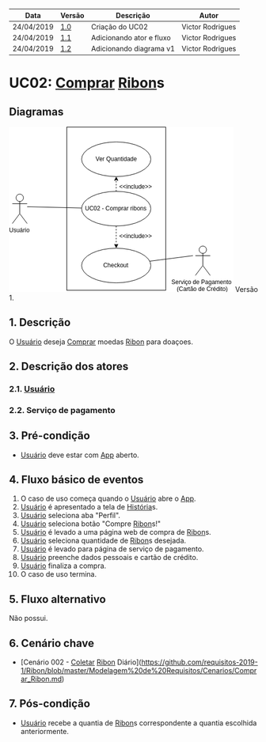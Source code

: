 | Data       | Versão  | Descrição       | Autor            |
| ---------- | ------- | --------------- | ---------------- |
| 24/04/2019 | [1.0](https://github.com/requisitos-2019-1/Ribon/commit/f581c3cd0aa6b6b92bb7f8d4c6f2e39a961a4eda) | Criação do UC02 | Victor Rodrigues |
| 24/04/2019 | [1.1](https://github.com/requisitos-2019-1/Ribon/commit/63348d2de351448d4ce2b9dca6f109ed9ae8098f) | Adicionando ator e fluxo | Victor Rodrigues |
| 24/04/2019 | [1.2](https://github.com/requisitos-2019-1/Ribon/commit/98a255dba4abff01802cb49f2a2839050dd1356e) | Adicionando diagrama v1 | Victor Rodrigues |


# UC02: [Comprar](https://github.com/requisitos-2019-1/Ribon/blob/master/Modelagem%%20de%%20Requisitos/Lexicos/Comprar.md) [Ribon](https://github.com/requisitos-2019-1/Ribon/blob/master/Modelagem%%20de%%20Requisitos/Lexicos/Ribon.md)s

## Diagramas
![Exemplo Diagrama](Diagramas/UC02_versao_1.png) Versão 1.


## 1. Descrição
O [Usuário](https://github.com/requisitos-2019-1/Ribon/blob/master/Modelagem%%20de%%20Requisitos/Lexicos/Usuário.md) deseja [Comprar](https://github.com/requisitos-2019-1/Ribon/blob/master/Modelagem%%20de%%20Requisitos/Lexicos/Comprar.md) moedas [Ribon](https://github.com/requisitos-2019-1/Ribon/blob/master/Modelagem%%20de%%20Requisitos/Lexicos/Ribon.md) para doaçoes.

## 2. Descrição dos atores

### 2.1. [Usuário](https://github.com/requisitos-2019-1/Ribon/blob/master/Modelagem%%20de%%20Requisitos/Lexicos/Usuário.md)
### 2.2. Serviço de pagamento

## 3. Pré-condição
- [Usuário](https://github.com/requisitos-2019-1/Ribon/blob/master/Modelagem%%20de%%20Requisitos/Lexicos/Usuário.md) deve estar com [App](https://github.com/requisitos-2019-1/Ribon/blob/master/Modelagem%%20de%%20Requisitos/Lexicos/Aplicativo.md) aberto.

## 4. Fluxo básico de eventos
1. O caso de uso começa quando o [Usuário](https://github.com/requisitos-2019-1/Ribon/blob/master/Modelagem%%20de%%20Requisitos/Lexicos/Usuário.md) abre o [App](https://github.com/requisitos-2019-1/Ribon/blob/master/Modelagem%%20de%%20Requisitos/Lexicos/Aplicativo.md).
2. [Usuário](https://github.com/requisitos-2019-1/Ribon/blob/master/Modelagem%%20de%%20Requisitos/Lexicos/Usuário.md) é apresentado a tela de [História](https://github.com/requisitos-2019-1/Ribon/blob/master/Modelagem%%20de%%20Requisitos/Lexicos/Historia.md)s.
3. [Usuário](https://github.com/requisitos-2019-1/Ribon/blob/master/Modelagem%%20de%%20Requisitos/Lexicos/Usuário.md) seleciona aba "Perfil".
4. [Usuário](https://github.com/requisitos-2019-1/Ribon/blob/master/Modelagem%%20de%%20Requisitos/Lexicos/Usuário.md) seleciona botão "Compre [Ribon](https://github.com/requisitos-2019-1/Ribon/blob/master/Modelagem%%20de%%20Requisitos/Lexicos/Ribon.md)s!"
5. [Usuário](https://github.com/requisitos-2019-1/Ribon/blob/master/Modelagem%%20de%%20Requisitos/Lexicos/Usuário.md) é levado a uma página web de compra de [Ribon](https://github.com/requisitos-2019-1/Ribon/blob/master/Modelagem%%20de%%20Requisitos/Lexicos/Ribon.md)s.
6. [Usuário](https://github.com/requisitos-2019-1/Ribon/blob/master/Modelagem%%20de%%20Requisitos/Lexicos/Usuário.md) seleciona quantidade de [Ribon](https://github.com/requisitos-2019-1/Ribon/blob/master/Modelagem%%20de%%20Requisitos/Lexicos/Ribon.md)s desejada.
7. [Usuário](https://github.com/requisitos-2019-1/Ribon/blob/master/Modelagem%%20de%%20Requisitos/Lexicos/Usuário.md) é levado para página de serviço de pagamento.
8. [Usuário](https://github.com/requisitos-2019-1/Ribon/blob/master/Modelagem%%20de%%20Requisitos/Lexicos/Usuário.md) preenche dados pessoais e cartão de crédito.
9. [Usuário](https://github.com/requisitos-2019-1/Ribon/blob/master/Modelagem%%20de%%20Requisitos/Lexicos/Usuário.md) finaliza a compra.
10. O caso de uso termina.

## 5. Fluxo alternativo
Não possui.

## 6. Cenário chave

- [Cenário 002 - [Coletar](https://github.com/requisitos-2019-1/Ribon/blob/master/Modelagem%%20de%%20Requisitos/Lexicos/Coletar.md) [Ribon](https://github.com/requisitos-2019-1/Ribon/blob/master/Modelagem%%20de%%20Requisitos/Lexicos/Ribon.md) Diário](https://github.com/requisitos-2019-1/Ribon/blob/master/Modelagem%20de%20Requisitos/Cenarios/Comprar_Ribon.md)

## 7. Pós-condição
- [Usuário](https://github.com/requisitos-2019-1/Ribon/blob/master/Modelagem%%20de%%20Requisitos/Lexicos/Usuário.md) recebe a quantia de [Ribon](https://github.com/requisitos-2019-1/Ribon/blob/master/Modelagem%%20de%%20Requisitos/Lexicos/Ribon.md)s correspondente a quantia escolhida anteriormente.
